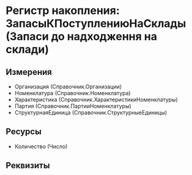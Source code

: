 ﻿# Регистр накопления: ЗапасыКПоступлениюНаСклады (Запаси до надходження на склади)

## Измерения

- Организация (Справочник.Организации)
- Номенклатура (Справочник.Номенклатура)
- Характеристика (Справочник.ХарактеристикиНоменклатуры)
- Партия (Справочник.ПартииНоменклатуры)
- СтруктурнаяЕдиница (Справочник.СтруктурныеЕдиницы)

## Ресурсы

- Количество (Число)

## Реквизиты


